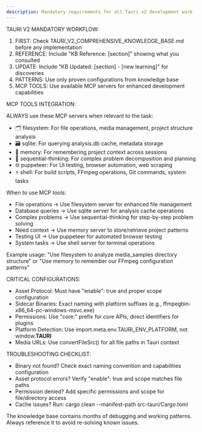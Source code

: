```yaml
---
description: Mandatory requirements for all Tauri v2 development work
---
```


TAURI V2 MANDATORY WORKFLOW:

1. FIRST: Check TAURI_V2_COMPREHENSIVE_KNOWLEDGE_BASE.md before any implementation
2. REFERENCE: Include "KB Reference: [section]" showing what you consulted
3. UPDATE: Include "KB Updated: [section] - [new learning]" for discoveries
4. PATTERNS: Use only proven configurations from knowledge base
5. MCP TOOLS: Use available MCP servers for enhanced development capabilities

MCP TOOLS INTEGRATION:

ALWAYS use these MCP servers when relevant to the task:

- 🗂️ filesystem: For file operations, media management, project structure analysis
- 🗃️ sqlite: For querying analysis.db cache, metadata storage
- 🧠 memory: For remembering project context across sessions
- 🤔 sequential-thinking: For complex problem decomposition and planning
- 🌐 puppeteer: For UI testing, browser automation, web scraping
- ⚡ shell: For build scripts, FFmpeg operations, Git commands, system tasks

When to use MCP tools:

- File operations → Use filesystem server for enhanced file management
- Database queries → Use sqlite server for analysis cache operations
- Complex problems → Use sequential-thinking for step-by-step problem solving
- Need context → Use memory server to store/retrieve project patterns
- Testing UI → Use puppeteer for automated browser testing
- System tasks → Use shell server for terminal operations

Example usage: "Use filesystem to analyze media_samples directory structure" or "Use memory to remember our FFmpeg configuration patterns"

CRITICAL CONFIGURATIONS:

- Asset Protocol: Must have "enable": true and proper scope configuration
- Sidecar Binaries: Exact naming with platform suffixes (e.g., ffmpegbin-x86_64-pc-windows-msvc.exe)
- Permissions: Use "core:" prefix for core APIs, direct identifiers for plugins
- Platform Detection: Use import.meta.env.TAURI_ENV_PLATFORM, not window.**TAURI**
- Media URLs: Use convertFileSrc() for all file paths in Tauri context

TROUBLESHOOTING CHECKLIST:

- Binary not found? Check exact naming convention and capabilities configuration
- Asset protocol errors? Verify "enable": true and scope matches file paths
- Permission denied? Add specific permissions and scope for file/directory access
- Cache issues? Run: cargo clean --manifest-path src-tauri/Cargo.toml

The knowledge base contains months of debugging and working patterns. Always reference it to avoid re-solving known issues.
